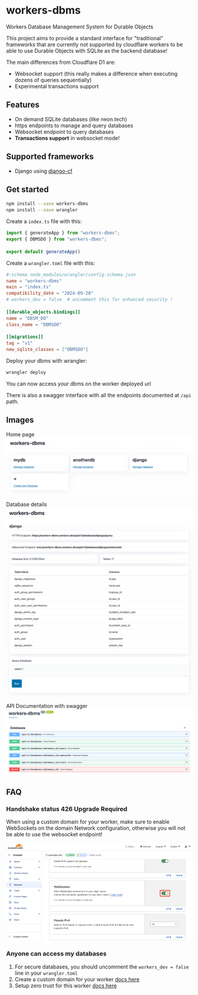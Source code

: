 # workers-dbms
Workers Database Management System for Durable Objects

This project aims to provide a standard interface for "traditional" frameworks that are currently not supported by
cloudflare workers to be able to use Durable Objects with SQLite as the backend database!

The main differences from Cloudflare D1 are:
- Websocket support (this really makes a difference when executing dozens of queries sequentially)
- Experimental transactions support


## Features
- On demand SQLite databases (like neon.tech)
- https endpoints to manage and query databases
- Websocket endpoint to query databases
- **Transactions support** in websocket mode!


## Supported frameworks
- Django using [django-cf](https://github.com/G4brym/django-cf)


## Get started

```bash
npm install --save workers-dbms
npm install --save wrangler
```

Create a `index.ts` file with this:
```ts
import { generateApp } from "workers-dbms";
export { DBMSDO } from "workers-dbms";

export default generateApp()
```

Create a `wrangler.toml` file with this:
```toml
#:schema node_modules/wrangler/config-schema.json
name = "workers-dbms"
main = "index.ts"
compatibility_date = "2024-09-28"
# workers_dev = false  # uncomment this for enhanced security !

[[durable_objects.bindings]]
name = "DBSM_DO"
class_name = "DBMSDO"

[[migrations]]
tag = "v1"
new_sqlite_classes = ["DBMSDO"]
```

Deploy your dbms with wrangler:
```bash
wrangler deploy
```

You can now access your dbms on the worker deployed url

There is also a swagger interface with all the endpoints documented at `/api` path.


## Images

Home page
![homepage](https://github.com/G4brym/workers-dbms/raw/main/docs/home-page.png)

Database details
![homepage](https://github.com/G4brym/workers-dbms/raw/main/docs/database-details.png)

API Documentation with swagger
![homepage](https://github.com/G4brym/workers-dbms/raw/main/docs/swagger.png)


## FAQ

### Handshake status 426 Upgrade Required

When using a custom domain for your worker, make sure to enable WebSockets on the domain Network configuration,
otherwise you will not be able to use the websocket endpoint!

![enable websockets](https://github.com/G4brym/workers-dbms/raw/main/docs/enable-websockets.png)


### Anyone can access my databases

1. For secure databases, you should uncomment the `workers_dev = false` line in your `wrangler.toml`
2. Create a custom domain for your worker [docs here](https://developers.cloudflare.com/workers/configuration/routing/custom-domains/#add-a-custom-domain)
3. Setup zero trust for this worker [docs here](https://developers.cloudflare.com/cloudflare-one/applications/configure-apps/self-hosted-apps/)
